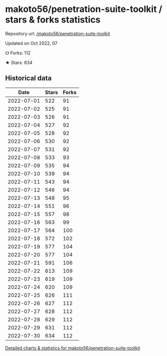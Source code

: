 # makoto56/penetration-suite-toolkit / stars & forks statistics

Repository url: [/makoto56/penetration-suite-toolkit](https://github.com/makoto56/penetration-suite-toolkit)

Updated on Oct 2022, 07

☋ Forks: 112

★ Stars: 634

## Historical data
| Date | Stars | Forks |
|------|-------|-------|
| 2022-07-01 | 522 | 91 | 
| 2022-07-02 | 525 | 91 | 
| 2022-07-03 | 526 | 91 | 
| 2022-07-04 | 527 | 92 | 
| 2022-07-05 | 528 | 92 | 
| 2022-07-06 | 530 | 92 | 
| 2022-07-07 | 531 | 92 | 
| 2022-07-08 | 533 | 93 | 
| 2022-07-09 | 535 | 94 | 
| 2022-07-10 | 539 | 94 | 
| 2022-07-11 | 543 | 94 | 
| 2022-07-12 | 546 | 94 | 
| 2022-07-13 | 548 | 95 | 
| 2022-07-14 | 551 | 96 | 
| 2022-07-15 | 557 | 98 | 
| 2022-07-16 | 563 | 99 | 
| 2022-07-17 | 564 | 100 | 
| 2022-07-18 | 572 | 102 | 
| 2022-07-19 | 577 | 104 | 
| 2022-07-20 | 577 | 104 | 
| 2022-07-21 | 591 | 106 | 
| 2022-07-22 | 613 | 109 | 
| 2022-07-23 | 619 | 109 | 
| 2022-07-24 | 620 | 109 | 
| 2022-07-25 | 626 | 111 | 
| 2022-07-26 | 627 | 112 | 
| 2022-07-27 | 628 | 112 | 
| 2022-07-28 | 629 | 112 | 
| 2022-07-29 | 631 | 112 | 
| 2022-07-30 | 634 | 112 | 


[Detailed charts & statistics for makoto56/penetration-suite-toolkit](https://reviewgithub.com/rep/makoto56/penetration-suite-toolkit)
